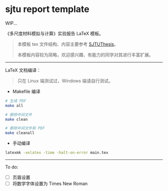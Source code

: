 # sjtu report template

WIP...

《多尺度材料模拟与计算》实验报告 LaTeX 模板。

>本模板 tex 文件结构、内容主要参考 [SJTUThesis](https://github.com/sjtug/SJTUThesis)。
>
>本模板内容较为简略，欢迎感兴趣、有能力的同学对其进行丰富扩展。

---

LaTeX 文档编译：

>只在 Linux 端测试过，Windows 端请自行测试。

- Makefile 编译

```bash
# 生成 PDF
make all

# 删除中间文件
make clean

# 删除中间文件和 PDF
make cleanall
```

- 手动编译

```bash
latexmk -xelatex -time -halt-on-error main.tex
```

---

To do:

- [ ] 页眉设置
- [ ] 将数学字体设置为 Times New Roman
